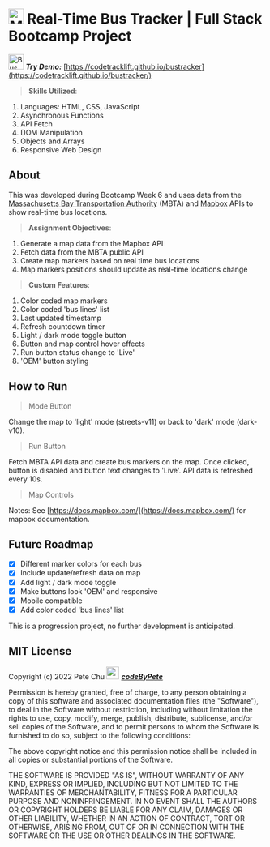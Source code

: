 # <img src='https://codetracklift.github.io/codeTrackLift/logos/mitxPro_logoStacked.jpg' alt='MIT xPro logo' width='30'> Real-Time Bus Tracker | Full Stack Bootcamp Project

<img src='./busLogo.ico' alt='Bus Logo' width='30'> ***Try Demo:*** [https://codetracklift.github.io/bustracker](https://codetracklift.github.io/bustracker/)

>**Skills Utilized**:
<ol>
    <li>Languages: HTML, CSS, JavaScript</li>
    <li>Asynchronous Functions</li>
    <li>API Fetch</li>
    <li>DOM Manipulation</li>
    <li>Objects and Arrays</li>
    <li>Responsive Web Design</li>
</ol>

## About
This was developed during Bootcamp Week 6 and uses data from the [Massachusetts Bay Transportation Authority](https://www.mbta.com/) (MBTA) and [Mapbox](https://www.mapbox.com/) APIs to show real-time bus locations.

>**Assignment Objectives**:
<ol>
    <li>Generate a map data from the Mapbox API</li>
    <li>Fetch data from the MBTA public API</li>
    <li>Create map markers based on real time bus locations</li>
    <li>Map markers positions should update as real-time locations change</li>
</ol>

>**Custom Features**:
<ol>
    <li>Color coded map markers</li>
    <li>Color coded 'bus lines' list</li>
    <li>Last updated timestamp</li>
    <li>Refresh countdown timer</li>
    <li>Light / dark mode toggle button</li>
    <li>Button and map control hover effects</li>
    <li>Run button status change to 'Live'</li>
    <li>'OEM' button styling</li>
</ol>

## How to Run
> Mode Button

Change the map to 'light' mode (streets-v11) or back to 'dark' mode (dark-v10).

> Run Button

Fetch MBTA API data and create bus markers on the map. Once clicked, button is disabled and button text changes to 'Live'.  API data is refreshed every 10s. 

> Map Controls

Notes:  See [https://docs.mapbox.com/](https://docs.mapbox.com/) for mapbox documentation.
## Future Roadmap
- [x] Different marker colors for each bus
- [x] Include update/refresh data on map
- [x] Add light / dark mode toggle
- [x] Make buttons look 'OEM' and responsive
- [x] Mobile compatible
- [x] Add color coded 'bus lines' list

This is a progression project, no further development is anticipated.

## MIT License

Copyright (c) 2022 Pete Chu <img src='https://codetracklift.github.io/codeTrackLift/logos/pharma2code_icon.gif' alt='codeByPete logo' width='25'> ***[codeByPete](https://www.codebypete.com/)***

Permission is hereby granted, free of charge, to any person obtaining a copy
of this software and associated documentation files (the "Software"), to deal
in the Software without restriction, including without limitation the rights
to use, copy, modify, merge, publish, distribute, sublicense, and/or sell
copies of the Software, and to permit persons to whom the Software is
furnished to do so, subject to the following conditions:

The above copyright notice and this permission notice shall be included in all
copies or substantial portions of the Software.

THE SOFTWARE IS PROVIDED "AS IS", WITHOUT WARRANTY OF ANY KIND, EXPRESS OR
IMPLIED, INCLUDING BUT NOT LIMITED TO THE WARRANTIES OF MERCHANTABILITY,
FITNESS FOR A PARTICULAR PURPOSE AND NONINFRINGEMENT. IN NO EVENT SHALL THE
AUTHORS OR COPYRIGHT HOLDERS BE LIABLE FOR ANY CLAIM, DAMAGES OR OTHER
LIABILITY, WHETHER IN AN ACTION OF CONTRACT, TORT OR OTHERWISE, ARISING FROM,
OUT OF OR IN CONNECTION WITH THE SOFTWARE OR THE USE OR OTHER DEALINGS IN THE
SOFTWARE.